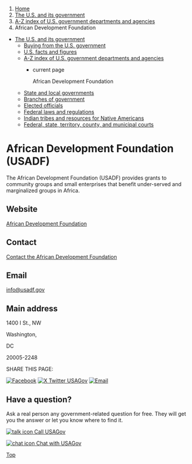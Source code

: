 1. [Home](/)
2. [The U.S. and its government](/about-the-us)
3. [A-Z index of U.S. government departments and agencies](/agency-index)
4. African Development Foundation

* [The U.S. and its government](/about-the-us)
  + [Buying from the U.S. government](/buy-from-government)
  + [U.S. facts and figures](/facts-figures)
  + [A-Z index of U.S. government departments and agencies](/agency-index)
    - current page

      African Development Foundation
  + [State and local governments](/state-local-governments)
  + [Branches of government](/branches-of-government)
  + [Elected officials](/elected-officials)
  + [Federal laws and regulations](/laws-and-regulations)
  + [Indian tribes and resources for Native Americans](/tribes)
  + [Federal, state, territory, county, and municipal courts](/courts)

African Development Foundation
(USADF)
======================================

The African Development Foundation (USADF) provides grants to community groups and small enterprises that benefit under-served and marginalized groups in Africa.

Website
-------

[African Development Foundation](https://www.usadf.gov/)

Contact
-------

[Contact the African Development Foundation](https://www.usadf.gov/contact-us)

Email
-----

[info@usadf.gov](mailto:info@usadf.gov)

Main address
------------

1400 I St., NW
  

Washington,

DC

20005-2248

SHARE THIS PAGE:

[![Facebook](/themes/custom/usagov/images/social-media-icons/Facebook_Icon.svg)](https://www.facebook.com/sharer/sharer.php?u=https://www.usa.gov/agencies/african-development-foundation&v=3)
[![X Twitter USAGov](/themes/custom/usagov/images/social-media-icons/X_Twitter_Icon.svg?version=2)](https://twitter.com/intent/tweet?source=webclient&text=https://www.usa.gov/agencies/african-development-foundation)
[![Email](/themes/custom/usagov/images/social-media-icons/Email_Icon.svg?version=2)](mailto:?subject=https://www.usa.gov/agencies/african-development-foundation)

Have a question?
----------------

Ask a real person any government-related question for free. They will get you the answer or let you know where to find it.

[![talk icon](/themes/custom/usagov/images/ICONS_talk.png)
Call USAGov](/phone)

[![chat icon](/themes/custom/usagov/images/ICONS_chat.png)
Chat with USAGov](/chat)

[Top](#main-content)